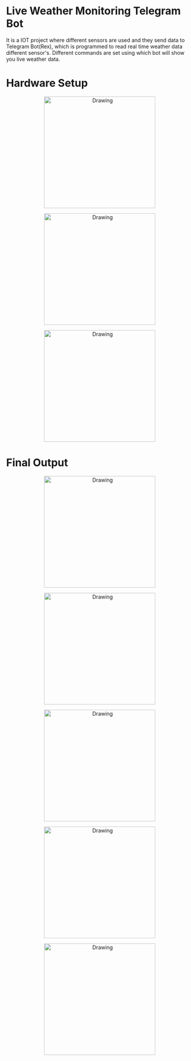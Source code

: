 # Live Weather Monitoring Telegram Bot
It is a IOT project where different sensors are used and they send data to Telegram Bot(Rex), which is programmed to read real time weather data different sensor's. Different commands are set using which bot will show you live weather data.
# Hardware Setup
<p align = "center">
  <img class="center" src = "Code/Sensor Snap-1.jpg" alt = "Drawing" style = "width : 300px;">
</p>

<p align = "center">
  <img class="center" src = "" alt = "Drawing" style = "width : 300px;">
</p>

<p align = "center">
  <img class="center" src = "" alt = "Drawing" style = "width : 300px;">
</p>

# Final Output
<p align = "center">
  <img class="center" src = "" alt = "Drawing" style = "width : 300px;">
</p>

<p align = "center">
  <img class="center" src = "" alt = "Drawing" style = "width : 300px;">
</p>

<p align = "center">
  <img class="center" src = "" alt = "Drawing" style = "width : 300px;">
</p>

<p align = "center">
  <img class="center" src = "" alt = "Drawing" style = "width : 300px;">
</p>

<p align = "center">
  <img class="center" src = "" alt = "Drawing" style = "width : 300px;">
</p>
